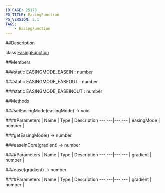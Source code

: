 ```yaml
---
ID_PAGE: 25173
PG_TITLE: EasingFunction
PG_VERSION: 2.1
TAGS:
    - EasingFunction
---
```

##Description

class [EasingFunction](/classes/2.2/EasingFunction)



##Members

###static EASINGMODE_EASEIN : number



###static EASINGMODE_EASEOUT : number



###static EASINGMODE_EASEINOUT : number



##Methods

###setEasingMode(easingMode) &rarr; void



####Parameters
 | Name | Type | Description
---|---|---|---
 | easingMode | number | 

###getEasingMode() &rarr; number


###easeInCore(gradient) &rarr; number



####Parameters
 | Name | Type | Description
---|---|---|---
 | gradient | number | 

###ease(gradient) &rarr; number



####Parameters
 | Name | Type | Description
---|---|---|---
 | gradient | number | 


